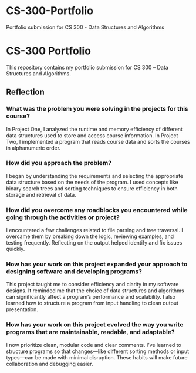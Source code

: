 # CS-300-Portfolio
Portfolio submission for CS 300 - Data Structures and Algorithms
# CS-300 Portfolio

This repository contains my portfolio submission for CS 300 – Data Structures and Algorithms.

## Reflection

### What was the problem you were solving in the projects for this course?

In Project One, I analyzed the runtime and memory efficiency of different data structures used to store and access course information. In Project Two, I implemented a program that reads course data and sorts the courses in alphanumeric order.

### How did you approach the problem?

I began by understanding the requirements and selecting the appropriate data structure based on the needs of the program. I used concepts like binary search trees and sorting techniques to ensure efficiency in both storage and retrieval of data.

### How did you overcome any roadblocks you encountered while going through the activities or project?

I encountered a few challenges related to file parsing and tree traversal. I overcame them by breaking down the logic, reviewing examples, and testing frequently. Reflecting on the output helped identify and fix issues quickly.

### How has your work on this project expanded your approach to designing software and developing programs?

This project taught me to consider efficiency and clarity in my software designs. It reminded me that the choice of data structures and algorithms can significantly affect a program’s performance and scalability. I also learned how to structure a program from input handling to clean output presentation.

### How has your work on this project evolved the way you write programs that are maintainable, readable, and adaptable?

I now prioritize clean, modular code and clear comments. I’ve learned to structure programs so that changes—like different sorting methods or input types—can be made with minimal disruption. These habits will make future collaboration and debugging easier.
